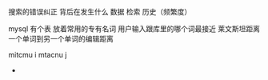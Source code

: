 搜索的错误纠正 背后在发生什么
数据 检索 历史（频繁度）

mysql 有个表 放着常用的专有名词
用户输入跟库里的哪个词最接近
莱文斯坦距离 一个单词到另一个单词的编辑距离

mitcmu     i
mtacnu     j

- 